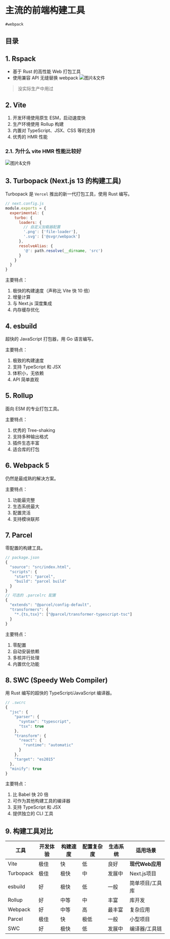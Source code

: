 
# 主流的前端构建工具

`#webpack` 


## 目录
<!-- toc -->
 ## 1. Rspack 

- 基于 Rust 的高性能 Web 打包工具
- 使用兼容 API 无缝替换 webpack
![图片&文件](./files/20241129.png)

> 没实际生产中用过

## 2. Vite

1. 开发环境使用原生 ESM，启动速度快
2. 生产环境使用 Rollup 构建
3. 内置对 TypeScript、JSX、CSS 等的支持
4. 优秀的 HMR 性能

### 2.1. 为什么 vite HMR 性能比较好

![图片&文件](./files/20241101-33.png)

## 3. Turbopack (Next.js 13 的构建工具)

Turbopack 是 `Vercel` 推出的新一代打包工具，使用 Rust 编写。

```javascript
// next.config.js
module.exports = {
  experimental: {
    turbo: {
      loaders: {
        // 自定义加载器配置
        '.png': ['file-loader'],
        '.svg': ['@svgr/webpack']
      },
      resolveAlias: {
        '@': path.resolve(__dirname, 'src')
      }
    }
  }
}
```

主要特点：

1. 极快的构建速度（声称比 Vite 快 10 倍）
2. 增量计算
3. 与 Next.js 深度集成
4. 内存缓存优化

## 4. esbuild

超快的 JavaScript 打包器，用 Go 语言编写。

主要特点：
1. 极致的构建速度
2. 支持 TypeScript 和 JSX
3. 体积小，无依赖
4. API 简单直观

## 5. Rollup

面向 ESM 的专业打包工具。

主要特点：
1. 优秀的 Tree-shaking
2. 支持多种输出格式
3. 插件生态丰富
4. 适合库的打包

## 6. Webpack 5

仍然是最成熟的解决方案。

主要特点：
1. 功能最完整
2. 生态系统最大
3. 配置灵活
4. 支持模块联邦

## 7. Parcel

零配置的构建工具。

```javascript
// package.json
{
  "source": "src/index.html",
  "scripts": {
    "start": "parcel",
    "build": "parcel build"
  }
}
// 可选的 .parcelrc 配置
{
  "extends": "@parcel/config-default",
  "transformers": {
    "*.{ts,tsx}": ["@parcel/transformer-typescript-tsc"]
  }
}
```

主要特点：
1. 零配置
2. 自动安装依赖
3. 多核并行处理
4. 内置优化功能

## 8. SWC (Speedy Web Compiler)

用 Rust 编写的超快的 TypeScript/JavaScript 编译器。

```javascript
// .swcrc
{
  "jsc": {
    "parser": {
      "syntax": "typescript",
      "tsx": true
    },
    "transform": {
      "react": {
        "runtime": "automatic"
      }
    },
    "target": "es2015"
  },
  "minify": true
}
```

主要特点：
1. 比 Babel 快 20 倍
2. 可作为其他构建工具的编译器
3. 支持 TypeScript 和 JSX
4. 提供独立的 CLI 工具

## 9. 构建工具对比

| 工具        | 开发体验 | 构建速度 | 配置复杂度 | 生态系统 | 适用场景        |
| --------- | ---- | ---- | ----- | ---- | ----------- |
| Vite      | 极佳   | 快    | 低     | 良好   | **现代Web应用** |
| Turbopack | 极佳   | 极快   | 中     | 发展中  | Next.js项目   |
| esbuild   | 好    | 极快   | 低     | 一般   | 简单项目/工具库    |
| Rollup    | 好    | 中等   | 中     | 丰富   | 库开发         |
| Webpack   | 好    | 中等   | 高     | 最丰富  | 复杂应用        |
| Parcel    | 极佳   | 快    | 极低    | 一般   | 小型项目        |
| SWC       | 好    | 极快   | 低     | 发展中  | 编译器/工具链     |


